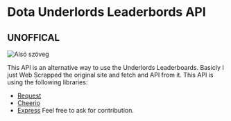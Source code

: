 # Dota Underlords Leaderbords API
## UNOFFICAL
![Alsó szöveg](https://david-dm.org/Shikachuu/UnderlordsLeaderboardsAPI.svg)

This API is an alternative way to use the Underlords Leaderboards. Basicly I just Web Scrapped the original site and fetch and API from it.
This API is using the following libraries:
- [Request](https://github.com/request/request)
- [Cheerio](https://github.com/cheeriojs/cheerio)
- [Express](https://github.com/expressjs/express/)
Feel free to ask for contribution.
